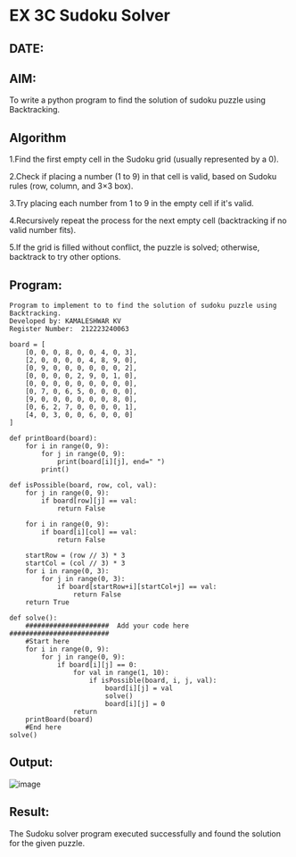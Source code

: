 # EX 3C Sudoku Solver
## DATE:
## AIM:
To write a python program to find the solution of sudoku puzzle using Backtracking.


## Algorithm
1.Find the first empty cell in the Sudoku grid (usually represented by a 0).

2.Check if placing a number (1 to 9) in that cell is valid, based on Sudoku rules (row, column, and 3×3 box).

3.Try placing each number from 1 to 9 in the empty cell if it's valid.

4.Recursively repeat the process for the next empty cell (backtracking if no valid number fits).

5.If the grid is filled without conflict, the puzzle is solved; otherwise, backtrack to try other options.

## Program:
~~~
Program to implement to to find the solution of sudoku puzzle using Backtracking.
Developed by: KAMALESHWAR KV
Register Number:  212223240063

board = [
    [0, 0, 0, 8, 0, 0, 4, 0, 3],
    [2, 0, 0, 0, 0, 4, 8, 9, 0],
    [0, 9, 0, 0, 0, 0, 0, 0, 2],
    [0, 0, 0, 0, 2, 9, 0, 1, 0],
    [0, 0, 0, 0, 0, 0, 0, 0, 0],
    [0, 7, 0, 6, 5, 0, 0, 0, 0],
    [9, 0, 0, 0, 0, 0, 0, 8, 0],
    [0, 6, 2, 7, 0, 0, 0, 0, 1],
    [4, 0, 3, 0, 0, 6, 0, 0, 0]
]

def printBoard(board):
    for i in range(0, 9):
        for j in range(0, 9):
            print(board[i][j], end=" ")
        print()

def isPossible(board, row, col, val):
    for j in range(0, 9):
        if board[row][j] == val:
            return False

    for i in range(0, 9):
        if board[i][col] == val:
            return False

    startRow = (row // 3) * 3
    startCol = (col // 3) * 3
    for i in range(0, 3):
        for j in range(0, 3):
            if board[startRow+i][startCol+j] == val:
                return False
    return True

def solve():
    #####################  Add your code here #########################
    #Start here
    for i in range(0, 9):
        for j in range(0, 9):
            if board[i][j] == 0:
                for val in range(1, 10):
                    if isPossible(board, i, j, val):
                        board[i][j] = val
                        solve()
                        board[i][j] = 0
                return
    printBoard(board)
    #End here
solve()
~~~

## Output:
![image](https://github.com/user-attachments/assets/50cf83cb-e1aa-4429-b1db-18780f983dec)

## Result:
The Sudoku solver program executed successfully and found the solution for the given puzzle.
